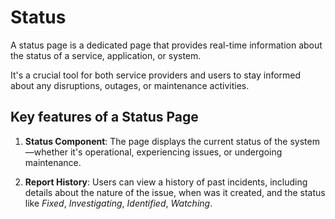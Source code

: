 # Status

A status page is a dedicated page  that provides real-time information about the status of a service, application, or system.

It's a crucial tool for both service providers and users to stay informed about any disruptions, outages, or maintenance activities.

## Key features of a Status Page

1. **Status Component**: The page displays the current status of the system—whether it's operational, experiencing issues, or undergoing maintenance.

2. **Report History**: Users can view a history of past incidents, including details about the nature of the issue, when was it created, and the status like *Fixed*, *Investigating*, *Identified*, *Watching*.
